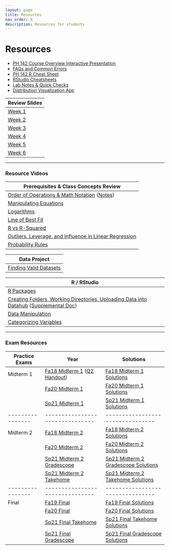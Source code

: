 ```yaml
---
layout: page
title: Resources
nav_order: 8
description: Resources for students
---
```

# Resources

- [PH 142 Course Overview Interactive Presentation](https://prezi.com/p/xpqdo6z9nbhw/learning-from-data/)
- [FAQs and Common Errors](https://ph142-ucb.github.io/su23/faq/)
- [PH 142 R Cheat Sheet](https://docs.google.com/document/d/1mVhjngYDDcrlOvaBB5SfuKaU3O1btxZU45BOj0DXc48/edit#) 
- [RStudio Cheatsheets](https://www.rstudio.com/resources/cheatsheets/)
- [Lab Notes & Quick Checks](https://docs.google.com/document/d/1mzU-mUZRzfSP5I1XY0tTvm5EfVqJfd9EBZgEpLFlIzo/edit#heading=h.4im559r5sk9y)
- [Distribution Visualization App](https://geneho.shinyapps.io/oomphstat-v2/_w_ff2f84d7/_w_c7a34e2e/)

| Review Slides                                     |
|---------------------------------------------------|
| [Week 1](https://ph142-ucb.github.io/su23/src/week1_review.pdf)  |
| [Week 2](https://ph142-ucb.github.io/su23/src/week2_review.pdf)  | 
| [Week 3](https://ph142-ucb.github.io/su23/src/week3_review.pdf)  | 
| [Week 4](https://docs.google.com/presentation/d/19gl9PJB5ZiGJAqignxYL7xWi4ab9ugxlIY66Ec0066Q/edit)  | 
| [Week 5](https://docs.google.com/presentation/d/1pm8PpzqTFX9hceW4ATzaDSsItQrp2LGCgqTTs0cWopw/edit)  |
| [Week 6](https://docs.google.com/presentation/d/1DqVqFRWRaquW0Z8c8LD-sg9Jtomyo8Bi/edit)  |

<hr>

### Resource Videos

| Prerequisites & Class Concepts Review                                                                                                                               | 
|-------------------------------------------------------------------------------------------------------------------------------------------------------------------|
| [Order of Operations & Math Notation](https://www.youtube.com/watch?v=q169gG-f8NU) ([Notes](https://ph142-ucb.github.io/sp22/src/resource/review_math_nolan.pdf)) |
| [Manipulating Equations](https://www.youtube.com/watch?v=6zenzwW2iv8)                                                                                             |
| [Logarithms](https://www.youtube.com/watch?v=3Ygq9CqaNlA)                                                                                                         |
| [Line of Best Fit](https://www.youtube.com/watch?v=fQJCbrno2CQ)                                                                                                   |
| [R vs R-Squared](https://www.youtube.com/watch?v=WSFMBgEi3iw)                                                                                                     |
| [Outliers, Leverage, and Influence in Linear Regression](https://www.youtube.com/watch?v=_rHvQfwCQlg)                                                             |
| [Probability Rules](https://www.youtube.com/watch?v=phYMnGGT0Ro)                                                                                                  |

| Data Project                                      |
|---------------------------------------------------|
| [Finding Valid Datasets](https://www.youtube.com/watch?v=-W8aECcQ2dg)


| R / RStudio                                                                                                                                                                                                                     |
|---------------------------------------------------------------------------------------------------------------------------------------------------------------------------------------------------------------------------------|
| [R Packages](https://www.youtube.com/watch?v=FcnbaSm_vug)                                                                                                                                                                       |
| [Creating Folders, Working Directories, Uploading Data into Datahub](https://www.youtube.com/watch?v=iwRA5lI3XIM) ([Supplemental Doc](https://docs.google.com/document/d/1a00RtBiiaXoBKSk_2oStR6o7lmRe52PN6X6Mmr9vWrs/edit))    |
| [Data Manipulation](https://www.youtube.com/watch?v=96A0TuJ43hk)                                                                                                                                                                |
| [Categorizing Variables](https://youtu.be/wyJu6lX-2Vc)                                                                                                                                                                         |

<hr>

### Exam Resources

| Practice Exams | Year                          | Solutions                      |
|----------------|-------------------------------|--------------------------------|
| Midterm 1      | [Fa18 Midterm 1](https://ph142-ucb.github.io/fa21/src/resources/fa18-mt1.pdf) ([Q2 Handout](https://ph142-ucb.github.io/fa21/src/resources/fa18-mt1-supp.pdf)) | [Fa18 Midterm 1 Solutions](https://ph142-ucb.github.io/su23/src/mt1_fa18_solutions.pdf) |
|                | [Fa20 Midterm 1](https://ph142-ucb.github.io/fa21/src/resources/fa20-mt1.pdf) | [Fa20 Midterm 1 Solutions](https://ph142-ucb.github.io/su23/src/Fall_2020_midterm_1_solutions.pdf) |
|                | [Sp21 Midterm 1](https://ph142-ucb.github.io/fa21/src/resources/sp21-mt1.pdf) | [Sp21 Midterm 1 Solutions](https://ph142-ucb.github.io/fa21/src/resources/sp21-mt1-sol.pdf) |
|----------------|-------------------------------|--------------------------------|
| Midterm 2      | [Fa18 Midterm 2](https://ph142-ucb.github.io/su23/src/mt2_fa18.pdf) | [Fa18 Midterm 2 Solutions](https://ph142-ucb.github.io/su23/src/mt2_fa18_SOLUTIONS.pdf) |
|                | [Fa20 Midterm 2](https://ph142-ucb.github.io/su23/src/mt2_fa20.pdf) | [Fa20 Midterm 2 Solutions](https://ph142-ucb.github.io/su23/src/mt2_fa20_SOLUTIONS.pdf) |
|                | [Sp21 Midterm 2 Gradescope](https://ph142-ucb.github.io/su23/src/mt2_sp21_gradescope.pdf) | [Sp21 Midterm 2 Gradescope Solutions](https://ph142-ucb.github.io/su23/src/mt2_sp21_gradescope_SOLUTIONS.pdf) |
|                | [Sp21 Midterm 2 Takehome](https://ph142-ucb.github.io/su23/src/mt2_sp21_takehome.pdf) | [Sp21 Midterm 2 Takehome Solutions](https://ph142-ucb.github.io/su23/src/mt2_sp21_takehome_SOLUTIONS.pdf) |
|----------------|-------------------------------|--------------------------------|
| Final          | [Fa19 Final](https://ph142-ucb.github.io/su23/src/final_fa19.pdf) | [Fa19 Final Solutions](https://ph142-ucb.github.io/su23/src/final_fa19_SOLUTIONS.pdf) |
|                | [Fa20 Final](https://ph142-ucb.github.io/su23/src/final_fa20.pdf) | [Fa20 Final Solutions](https://ph142-ucb.github.io/su23/src/final_fa20_SOLUTIONS.pdf) |
|                | [Sp21 Final Takehome](https://ph142-ucb.github.io/su23/src/final_sp21_takehome.pdf) | [Sp21 Final Takehome Solutions](https://ph142-ucb.github.io/su23/src/final_sp21_takehome_SOLUTIONS.pdf) |
|                | [Sp21 Final Gradescope](https://ph142-ucb.github.io/su23/src/final_sp21_timed.pdf) | [Sp21 Final Gradescope Solutions](https://ph142-ucb.github.io/su23/src/final_sp21_timed_SOLUTIONS.pdf) |


<!---
|------------|-------------------------------|--------------------------------|
| Final      | [Fa19 Final](https://ph142-ucb.github.io/fa21/src/resources/final/fa19_final.pdf) | [Fa19 Final Solutions](https://ph142-ucb.github.io/fa21/src/resources/final/fa19_final_sol.pdf) |
|            | [Sp19 Final](https://ph142-ucb.github.io/fa21/src/resources/final/sp19_final.pdf) | [Sp19 Final Solutions](https://ph142-ucb.github.io/fa21/src/resources/final/sp19_final_sol.pdf) |
|            | [Extra Practice Questions](https://ph142-ucb.github.io/fa21/src/resources/final/extra_practice_q.pdf) | [Extra Practice Questions Solutions](https://ph142-ucb.github.io/fa21/src/resources/final/extra_practice_q_sol.pdf) -->
